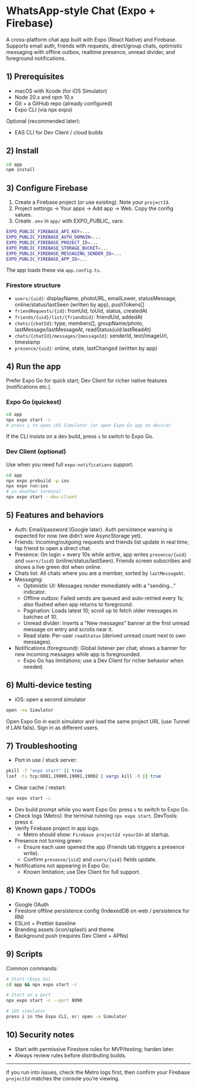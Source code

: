 # WhatsApp-style Chat (Expo + Firebase)

A cross-platform chat app built with Expo (React Native) and Firebase. Supports email auth, friends with requests, direct/group chats, optimistic messaging with offline outbox, realtime presence, unread divider, and foreground notifications.

## 1) Prerequisites
- macOS with Xcode (for iOS Simulator)
- Node 20.x and npm 10.x
- Git + a GitHub repo (already configured)
- Expo CLI (via npx expo)

Optional (recommended later):
- EAS CLI for Dev Client / cloud builds

## 2) Install
```bash
cd app
npm install
```

## 3) Configure Firebase
1. Create a Firebase project (or use existing). Note your `projectId`.
2. Project settings → Your apps → Add app → Web. Copy the config values.
3. Create `.env` in `app/` with EXPO_PUBLIC_ vars:
```bash
EXPO_PUBLIC_FIREBASE_API_KEY=...
EXPO_PUBLIC_FIREBASE_AUTH_DOMAIN=...
EXPO_PUBLIC_FIREBASE_PROJECT_ID=...
EXPO_PUBLIC_FIREBASE_STORAGE_BUCKET=...
EXPO_PUBLIC_FIREBASE_MESSAGING_SENDER_ID=...
EXPO_PUBLIC_FIREBASE_APP_ID=...
```
The app loads these via `app.config.ts`.

### Firestore structure
- `users/{uid}`: displayName, photoURL, emailLower, statusMessage, online/status/lastSeen (written by app), pushTokens[]
- `friendRequests/{id}`: fromUid, toUid, status, createdAt
- `friends/{uid}/list/{friendUid}`: friendUid, addedAt
- `chats/{chatId}`: type, members[], groupName/photo, lastMessage/lastMessageAt, readStatus{uid:lastReadAt}
- `chats/{chatId}/messages/{messageId}`: senderId, text/imageUrl, timestamp
- `presence/{uid}`: online, state, lastChanged (written by app)

## 4) Run the app
Prefer Expo Go for quick start; Dev Client for richer native features (notifications etc.).

### Expo Go (quickest)
```bash
cd app
npx expo start -c
# press i to open iOS Simulator (or open Expo Go app on device)
```
If the CLI insists on a dev build, press `s` to switch to Expo Go.

### Dev Client (optional)
Use when you need full `expo-notifications` support.
```bash
cd app
npx expo prebuild -p ios
npx expo run:ios
# in another terminal
npx expo start --dev-client
```

## 5) Features and behaviors
- Auth: Email/password (Google later). Auth persistence warning is expected for now (we didn’t wire AsyncStorage yet).
- Friends: Incoming/outgoing requests and friends list update in real time; tap friend to open a direct chat.
- Presence: On login + every 10s while active, app writes `presence/{uid}` and `users/{uid}` (online/status/lastSeen). Friends screen subscribes and shows a live green dot when online.
- Chats list: All chats where you are a member, sorted by `lastMessageAt`.
- Messaging:
  - Optimistic UI: Messages render immediately with a "sending…" indicator.
  - Offline outbox: Failed sends are queued and auto-retried every 1s; also flushed when app returns to foreground.
  - Pagination: Loads latest 10; scroll up to fetch older messages in batches of 10.
  - Unread divider: Inserts a "New messages" banner at the first unread message on entry and scrolls near it.
  - Read state: Per-user `readStatus` (derived unread count next to own messages).
- Notifications (foreground): Global listener per chat; shows a banner for new incoming messages while app is foregrounded.
  - Expo Go has limitations; use a Dev Client for richer behavior when needed.

## 6) Multi-device testing
- iOS: open a second simulator
```bash
open -na Simulator
```
Open Expo Go in each simulator and load the same project URL (use Tunnel if LAN fails). Sign in as different users.

## 7) Troubleshooting
- Port in use / stuck server:
```bash
pkill -f "expo start" || true
lsof -ti tcp:8081,19000,19001,19002 | xargs kill -9 || true
```
- Clear cache / restart:
```bash
npx expo start -c
```
- Dev build prompt while you want Expo Go: press `s` to switch to Expo Go.
- Check logs (Metro): the terminal running `npx expo start`. DevTools: press `d`.
- Verify Firebase project in app logs:
  - Metro should show: `Firebase projectId <yourId>` at startup.
- Presence not turning green:
  - Ensure each user opened the app (Friends tab triggers a presence write).
  - Confirm `presence/{uid}` and `users/{uid}` fields update.
- Notifications not appearing in Expo Go:
  - Known limitation; use Dev Client for full support.

## 8) Known gaps / TODOs
- Google OAuth
- Firestore offline persistence config (IndexedDB on web / persistence for RN)
- ESLint + Prettier baseline
- Branding assets (icon/splash) and theme
- Background push (requires Dev Client + APNs)

## 9) Scripts
Common commands:
```bash
# Start (Expo Go)
cd app && npx expo start -c

# Start on a port
npx expo start -c --port 8090

# iOS simulator
press i in the Expo CLI, or: open -a Simulator
```

## 10) Security notes
- Start with permissive Firestore rules for MVP/testing; harden later.
- Always review rules before distributing builds.

---
If you run into issues, check the Metro logs first, then confirm your Firebase `projectId` matches the console you’re viewing.

